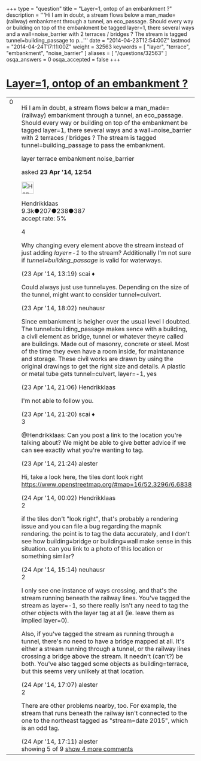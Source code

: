 +++
type = "question"
title = "Layer=1, ontop of an embankment ?"
description = '''Hi I am in doubt, a stream flows below a man_made= (railway) embankment through a tunnel, an eco_passage. Should every way or building on top of the embankment be tagged layer=1, there several ways and a wall=noise_barrier with 2 terraces / bridges ? The stream is tagged tunnel=building_passage to p...'''
date = "2014-04-23T12:54:00Z"
lastmod = "2014-04-24T17:11:00Z"
weight = 32563
keywords = [ "layer", "terrace", "embankment", "noise_barrier" ]
aliases = [ "/questions/32563" ]
osqa_answers = 0
osqa_accepted = false
+++

<div class="headNormal">

# [Layer=1, ontop of an embankment ?](/questions/32563/layer1-ontop-of-an-embankment)

</div>

<div id="main-body">

<div id="askform">

<table id="question-table" style="width:100%;">
<colgroup>
<col style="width: 50%" />
<col style="width: 50%" />
</colgroup>
<tbody>
<tr>
<td style="width: 30px; vertical-align: top"><div class="vote-buttons">
<span id="post-32563-upvote" class="ajax-command post-vote up" rel="nofollow" title="I like this post (click again to cancel)"> </span>
<div id="post-32563-score" class="post-score" title="current number of votes">
0
</div>
<span id="post-32563-downvote" class="ajax-command post-vote down" rel="nofollow" title="I dont like this post (click again to cancel)"> </span> <span id="favorite-mark" class="ajax-command favorite-mark" rel="nofollow" title="mark/unmark this question as favorite (click again to cancel)"> </span>
<div id="favorite-count" class="favorite-count">
&#10;</div>
</div></td>
<td><div id="item-right">
<div class="question-body">
<p>Hi I am in doubt, a stream flows below a man_made= (railway) embankment through a tunnel, an eco_passage. Should every way or building on top of the embankment be tagged layer=1, there several ways and a wall=noise_barrier with 2 terraces / bridges ? The stream is tagged tunnel=building_passage to pass the embankment.</p>
</div>
<div id="question-tags" class="tags-container tags">
<span class="post-tag tag-link-layer" rel="tag" title="see questions tagged &#39;layer&#39;">layer</span> <span class="post-tag tag-link-terrace" rel="tag" title="see questions tagged &#39;terrace&#39;">terrace</span> <span class="post-tag tag-link-embankment" rel="tag" title="see questions tagged &#39;embankment&#39;">embankment</span> <span class="post-tag tag-link-noise_barrier" rel="tag" title="see questions tagged &#39;noise_barrier&#39;">noise_barrier</span>
</div>
<div id="question-controls" class="post-controls">
&#10;</div>
<div class="post-update-info-container">
<div class="post-update-info post-update-info-user">
<p>asked <strong>23 Apr '14, 12:54</strong></p>
<img src="https://secure.gravatar.com/avatar/742e93034cd38ad243f7ab26f350b659?s=32&amp;d=identicon&amp;r=g" class="gravatar" width="32" height="32" alt="Hendrikklaas&#39;s gravatar image" />
<p><span>Hendrikklaas</span><br />
<span class="score" title="9286 reputation points"><span>9.3k</span></span><span title="207 badges"><span class="badge1">●</span><span class="badgecount">207</span></span><span title="238 badges"><span class="silver">●</span><span class="badgecount">238</span></span><span title="387 badges"><span class="bronze">●</span><span class="badgecount">387</span></span><br />
<span class="accept_rate" title="Rate of the user&#39;s accepted answers">accept rate:</span> <span title="Hendrikklaas has 39 accepted answers">5%</span></p>
</div>
</div>
<div id="comments-container-32563" class="comments-container">
<span id="32564"></span>
<div id="comment-32564" class="comment">
<div id="post-32564-score" class="comment-score">
4
</div>
<div class="comment-text">
<p>Why changing every element above the stream instead of just adding <em>layer=-1</em> to the stream? Additionally I'm not sure if <em>tunnel=building_passage</em> is valid for waterways.</p>
</div>
<div id="comment-32564-info" class="comment-info">
<span class="comment-age">(23 Apr '14, 13:19)</span> <span class="comment-user userinfo">scai ♦</span>
</div>
</div>
<span id="32578"></span>
<div id="comment-32578" class="comment not_top_scorer">
<div id="post-32578-score" class="comment-score">
&#10;</div>
<div class="comment-text">
<p>Could always just use tunnel=yes. Depending on the size of the tunnel, might want to consider tunnel=culvert.</p>
</div>
<div id="comment-32578-info" class="comment-info">
<span class="comment-age">(23 Apr '14, 18:02)</span> <span class="comment-user userinfo">neuhausr</span>
</div>
</div>
<span id="32585"></span>
<div id="comment-32585" class="comment not_top_scorer">
<div id="post-32585-score" class="comment-score">
&#10;</div>
<div class="comment-text">
<p>Since embankment is heigher over the usual level I doubted. The tunnel=building_passage makes sence with a building, a civil element as bridge, tunnel or whatever theyre called are buildings. Made out of masonry, concrete or steel. Most of the time they even have a room inside, for maintanance and storage. These civil works are drawn by using the original drawings to get the right size and details. A plastic or metal tube gets tunnel=culvert, layer=-1, yes</p>
</div>
<div id="comment-32585-info" class="comment-info">
<span class="comment-age">(23 Apr '14, 21:06)</span> <span class="comment-user userinfo">Hendrikklaas</span>
</div>
</div>
<span id="32587"></span>
<div id="comment-32587" class="comment not_top_scorer">
<div id="post-32587-score" class="comment-score">
&#10;</div>
<div class="comment-text">
<p>I'm not able to follow you.</p>
</div>
<div id="comment-32587-info" class="comment-info">
<span class="comment-age">(23 Apr '14, 21:20)</span> <span class="comment-user userinfo">scai ♦</span>
</div>
</div>
<span id="32589"></span>
<div id="comment-32589" class="comment">
<div id="post-32589-score" class="comment-score">
3
</div>
<div class="comment-text">
<p><span>@Hendrikklaas</span>: Can you post a link to the location you're talking about? We might be able to give better advice if we can see exactly what you're wanting to tag.</p>
</div>
<div id="comment-32589-info" class="comment-info">
<span class="comment-age">(23 Apr '14, 21:24)</span> <span class="comment-user userinfo">alester</span>
</div>
</div>
<span id="32593"></span>
<div id="comment-32593" class="comment not_top_scorer">
<div id="post-32593-score" class="comment-score">
&#10;</div>
<div class="comment-text">
<p>Hi, take a look here, the tiles dont look right <a href="https://www.openstreetmap.org/#map=16/52.3296/6.6838">https://www.openstreetmap.org/#map=16/52.3296/6.6838</a></p>
</div>
<div id="comment-32593-info" class="comment-info">
<span class="comment-age">(24 Apr '14, 00:02)</span> <span class="comment-user userinfo">Hendrikklaas</span>
</div>
</div>
<span id="32601"></span>
<div id="comment-32601" class="comment">
<div id="post-32601-score" class="comment-score">
2
</div>
<div class="comment-text">
<p>if the tiles don't "look right", that's probably a rendering issue and you can file a bug regarding the mapnik rendering. the point is to tag the data accurately, and I don't see how building=bridge or building=wall make sense in this situation. can you link to a photo of this location or something similar?</p>
</div>
<div id="comment-32601-info" class="comment-info">
<span class="comment-age">(24 Apr '14, 15:14)</span> <span class="comment-user userinfo">neuhausr</span>
</div>
</div>
<span id="32607"></span>
<div id="comment-32607" class="comment">
<div id="post-32607-score" class="comment-score">
2
</div>
<div class="comment-text">
<p>I only see one instance of ways crossing, and that's the stream running beneath the railway lines. You've tagged the stream as layer=-1, so there really isn't any need to tag the other objects with the layer tag at all (ie. leave them as implied layer=0).</p>
<p>Also, if you've tagged the stream as running through a tunnel, there's no need to have a bridge mapped at all. It's either a stream running through a tunnel, or the railway lines crossing a bridge above the stream. It needn't (can't?) be both. You've also tagged some objects as building=terrace, but this seems very unlikely at that location.</p>
</div>
<div id="comment-32607-info" class="comment-info">
<span class="comment-age">(24 Apr '14, 17:07)</span> <span class="comment-user userinfo">alester</span>
</div>
</div>
<span id="32608"></span>
<div id="comment-32608" class="comment">
<div id="post-32608-score" class="comment-score">
2
</div>
<div class="comment-text">
<p>There are other problems nearby, too. For example, the stream that runs beneath the railway isn't connected to the one to the northeast tagged as "stream=date 2015", which is an odd tag.</p>
</div>
<div id="comment-32608-info" class="comment-info">
<span class="comment-age">(24 Apr '14, 17:11)</span> <span class="comment-user userinfo">alester</span>
</div>
</div>
</div>
<div id="comment-tools-32563" class="comment-tools">
<span class="comments-showing"> showing 5 of 9 </span> <a href="#" class="show-all-comments-link">show 4 more comments</a>
</div>
<div class="clear">
&#10;</div>
<div id="comment-32563-form-container" class="comment-form-container">
&#10;</div>
<div class="clear">
&#10;</div>
</div></td>
</tr>
</tbody>
</table>

</div>

</div>

